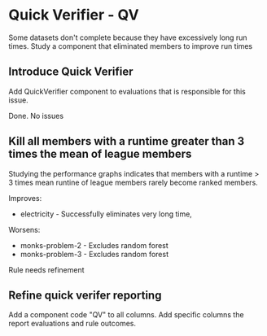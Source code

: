 #  Quick Verifier - QV

Some datasets don't complete because they have excessively long run times. Study a component that eliminated members to improve run times

## Introduce Quick Verifier

Add QuickVerifier component to evaluations that is responsible for this issue. 

Done. No issues

## Kill all members with a runtime greater than 3 times the mean of league members

Studying the performance graphs indicates that members with a runtime > 3 times mean runtine of league members rarely become ranked members.

Improves:

+ electricity - Successfully eliminates very long time,

Worsens:

+ monks-problem-2 - Excludes random forest
+ monks-problem-3 - Excludes random forest

Rule needs refinement

## Refine quick verifer reporting

Add a component code "QV" to all columns.
Add specific columns the report evaluations and rule outcomes.
